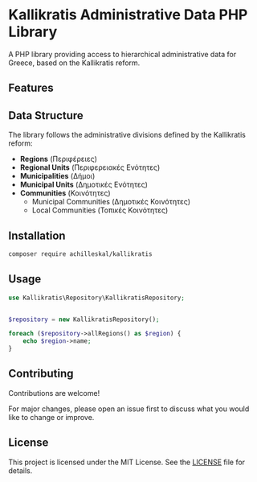 # Kallikratis Administrative Data PHP Library

A PHP library providing access to hierarchical administrative data for Greece, based on the Kallikratis reform.

## Features

## Data Structure
The library follows the administrative divisions defined by the Kallikratis reform:
- **Regions** (Περιφέρειες)
- **Regional Units** (Περιφερειακές Ενότητες)
- **Municipalities** (Δήμοι)
- **Municipal Units** (Δημοτικές Ενότητες)
- **Communities** (Κοινότητες)
  - Municipal Communities (Δημοτικές Κοινότητες)
  - Local Communities (Τοπικές Κοινότητες)


## Installation

```bash
composer require achilleskal/kallikratis
```

## Usage
```php
use Kallikratis\Repository\KallikratisRepository;


$repository = new KallikratisRepository();

foreach ($repository->allRegions() as $region) {
    echo $region->name;
}
```

## Contributing

Contributions are welcome!

For major changes, please open an issue first to discuss what you would like to change or improve.

## License

This project is licensed under the MIT License. See the [LICENSE](LICENSE) file for details.
